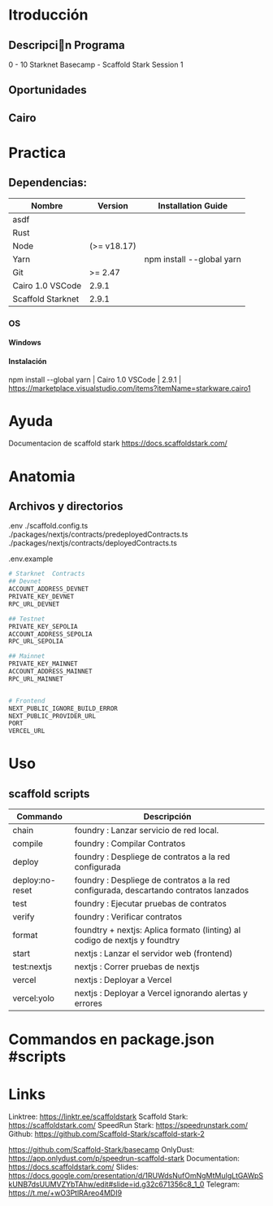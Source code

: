 
# Itroducción

## Descripcin Programa

0 - 10  Starknet Basecamp  - Scaffold Stark Session 1

## Oportunidades

## Cairo


# Practica

## Dependencias:

| Nombre            | Version     | Installation Guide        |
| ---               | ---         | ---                       |
| asdf              |             |                           |
| Rust              |             |                           |
| Node              | (>= v18.17) |                           |
| Yarn              |             | npm install --global yarn |
| Git               | >= 2.47     |                           |
| Cairo 1.0 VSCode  | 2.9.1       |                           |
| Scaffold Starknet | 2.9.1       |                           |


### OS


#### Windows


#### Instalación

npm install --global yarn 
| Cairo 1.0 VSCode | 2.9.1              | https://marketplace.visualstudio.com/items?itemName=starkware.cairo1


# Ayuda
Documentacion de scaffold stark
https://docs.scaffoldstark.com/

# Anatomia

## Archivos y directorios

.env
./scaffold.config.ts
./packages/nextjs/contracts/predeployedContracts.ts
./packages/nextjs/contracts/deployedContracts.ts


.env.example
```sh
# Starknet  Contracts
## Devnet
ACCOUNT_ADDRESS_DEVNET
PRIVATE_KEY_DEVNET
RPC_URL_DEVNET

## Testnet
PRIVATE_KEY_SEPOLIA
ACCOUNT_ADDRESS_SEPOLIA
RPC_URL_SEPOLIA

## Mainnet
PRIVATE_KEY_MAINNET
ACCOUNT_ADDRESS_MAINNET
RPC_URL_MAINNET


# Frontend
NEXT_PUBLIC_IGNORE_BUILD_ERROR
NEXT_PUBLIC_PROVIDER_URL
PORT
VERCEL_URL
```

# Uso
## scaffold scripts

| Commando        | Descripción                                                                           |
| ---             | ---                                                                                   |
| chain           | foundry : Lanzar servicio de red local.                                               |
| compile         | foundry : Compilar Contratos                                                          |
| deploy          | foundry : Despliege de contratos a la red configurada                                 |
| deploy:no-reset | foundry : Despliege de contratos a la red configurada, descartando contratos lanzados |
| test            | foundry : Ejecutar pruebas de contratos                                               |
| verify          | foundry : Verificar contratos                                                         |
| format          | foundtry + nextjs: Aplica formato (linting) al codigo de nextjs y foundtry            |
| start           | nextjs : Lanzar el servidor web (frontend)                                            |
| test:nextjs     | nextjs : Correr pruebas de nextjs                                                     |
| vercel          | nextjs : Deployar a Vercel                                                            |
| vercel:yolo     | nextjs : Deployar a Vercel ignorando alertas y errores                                |



# Commandos en package.json #scripts




# Links

Linktree: https://linktr.ee/scaffoldstark
Scaffold Stark: https://scaffoldstark.com/
SpeedRun Stark: https://speedrunstark.com/
Github: https://github.com/Scaffold-Stark/scaffold-stark-2

https://github.com/Scaffold-Stark/basecamp
OnlyDust: https://app.onlydust.com/p/speedrun-scaffold-stark
Documentation: https://docs.scaffoldstark.com/
Slides: https://docs.google.com/presentation/d/1RUWdsNufOmNgMtMuIgLtGAWpSkUNB7dsUUMVZYbTAhw/edit#slide=id.g32c671356c8_1_0
Telegram: https://t.me/+wO3PtlRAreo4MDI9






